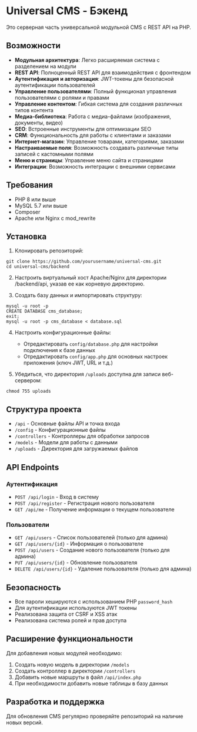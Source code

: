 # Universal CMS - Бэкенд

Это серверная часть универсальной модульной CMS с REST API на PHP.

## Возможности

- **Модульная архитектура**: Легко расширяемая система с разделением на модули
- **REST API**: Полноценный REST API для взаимодействия с фронтендом
- **Аутентификация и авторизация**: JWT-токены для безопасной аутентификации пользователей
- **Управление пользователями**: Полный функционал управления пользователями с ролями и правами
- **Управление контентом**: Гибкая система для создания различных типов контента
- **Медиа-библиотека**: Работа с медиа-файлами (изображения, документы, видео)
- **SEO**: Встроенные инструменты для оптимизации SEO
- **CRM**: Функциональность для работы с клиентами и заказами
- **Интернет-магазин**: Управление товарами, категориями, заказами
- **Настраиваемые поля**: Возможность создавать различные типы записей с кастомными полями
- **Меню и страницы**: Управление меню сайта и страницами
- **Интеграции**: Возможность интеграции с внешними сервисами

## Требования

- PHP 8 или выше
- MySQL 5.7 или выше
- Composer
- Apache или Nginx с mod_rewrite

## Установка

1. Клонировать репозиторий:
```
git clone https://github.com/yourusername/universal-cms.git
cd universal-cms/backend
```

2. Настроить виртуальный хост Apache/Nginx для директории /backend/api, указав ее как корневую директорию.

3. Создать базу данных и импортировать структуру:
```
mysql -u root -p
CREATE DATABASE cms_database;
exit;
mysql -u root -p cms_database < database.sql
```

4. Настроить конфигурационные файлы:
   - Отредактировать `config/database.php` для настройки подключения к базе данных
   - Отредактировать `config/app.php` для основных настроек приложения (ключ JWT, URL и т.д.)

5. Убедиться, что директория `/uploads` доступна для записи веб-сервером:
```
chmod 755 uploads
```

## Структура проекта

- `/api` - Основные файлы API и точка входа
- `/config` - Конфигурационные файлы
- `/controllers` - Контроллеры для обработки запросов
- `/models` - Модели для работы с данными
- `/uploads` - Директория для загружаемых файлов

## API Endpoints

### Аутентификация
- `POST /api/login` - Вход в систему
- `POST /api/register` - Регистрация нового пользователя
- `GET /api/me` - Получение информации о текущем пользователе

### Пользователи
- `GET /api/users` - Список пользователей (только для админа)
- `GET /api/users/{id}` - Информация о пользователе
- `POST /api/users` - Создание нового пользователя (только для админа)
- `PUT /api/users/{id}` - Обновление пользователя
- `DELETE /api/users/{id}` - Удаление пользователя (только для админа)

## Безопасность

- Все пароли хешируются с использованием PHP `password_hash`
- Для аутентификации используются JWT токены
- Реализована защита от CSRF и XSS атак
- Реализована система ролей и прав доступа

## Расширение функциональности

Для добавления новых модулей необходимо:
1. Создать новую модель в директории `/models`
2. Создать контроллер в директории `/controllers`
3. Добавить новые маршруты в файл `/api/index.php`
4. При необходимости добавить новые таблицы в базу данных

## Разработка и поддержка

Для обновления CMS регулярно проверяйте репозиторий на наличие новых версий. 